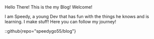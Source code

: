 Hello There!
This is the my Blog! Welcome!

I am Speedy, a young Dev that has fun with the things he knows and is learning. I make stuff! Here you can follow my journey!

::github{repo="speedygo55/blog"}
